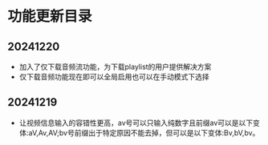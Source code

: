 # 功能更新目录
## 20241220
- 加入了仅下载音频流功能，为下载playlist的用户提供解决方案
- 仅下载音频功能现在即可以全局启用也可以在手动模式下选择
## 20241219
- 让视频信息输入的容错性更高，av号可以只输入纯数字且前缀av可以是以下变体:aV,Av,AV;bv号前缀出于特定原因不能去掉，但可以是以下变体:Bv,bV,bv。